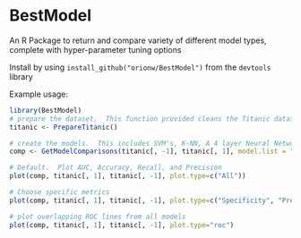 # BestModel
An R Package to return and compare variety of different model types, complete with hyper-parameter tuning options

Install by using `install_github("orionw/BestModel")` from the `devtools` library

Example usage:
```R
library(BestModel)
# prepare the dataset.  This function provided cleans the Titanic dataset.
titanic <- PrepareTitanic()

# create the models.  This includes SVM's, K-NN, A 4 layer Neural Network, and Linear or Logistic Regression.
comp <- GetModelComparisons(titanic[, -1], titanic[, 1], model.list = "all")

# Default.  Plot AUC, Accuracy, Recall, and Precision
plot(comp, titanic[, 1], titanic[, -1], plot.type=c("All"))

# Choose specific metrics
plot(comp, titanic[, 1], titanic[, -1], plot.type=c("Specificity", "Precision", "AUC", "Recall", "Detection Rate"))

# plot overlapping ROC lines from all models
plot(comp, titanic[, 1], titanic[, -1], plot.type="roc")

```
